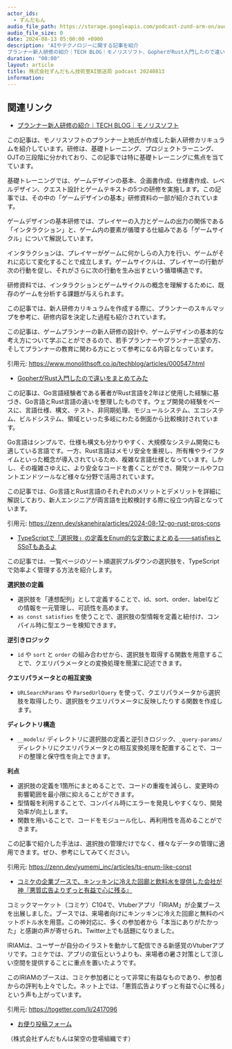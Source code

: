 ```yaml
---
actor_ids:
  - ずんだもん
audio_file_path: https://storage.googleapis.com/podcast-zund-arm-on/audio/株式会社ずんだもん技術室AI放送局_podcast_20240813.mp3
audio_file_size: 0
date: 2024-08-13 05:00:00 +0900
description: 'AIやテクノロジーに関する記事を紹介  
プランナー新人研修の紹介｜TECH BLOG｜モノリスソフト、GopherがRust入門したので違いをまとめてみた、TypeScriptで「選択肢」の定義をEnum的な定数にまとめる――satisfiesとSSoTもあるよ、コミケの企業ブースで、キンッキンに冷えた回廊と飲料水を提供した会社が神『悪質広告よりずっと有益で心に残る』'
duration: "00:00"
layout: article
title: 株式会社ずんだもん技術室AI放送局 podcast 20240813
information: 
---
```


## 関連リンク


- [プランナー新人研修の紹介｜TECH BLOG｜モノリスソフト](https://www.monolithsoft.co.jp/techblog/articles/000547.html)  


この記事は、モノリスソフトのプランナー上地氏が作成した新人研修カリキュラムを紹介しています。研修は、基礎トレーニング、プロジェクトラーニング、OJTの三段階に分かれており、この記事では特に基礎トレーニングに焦点を当てています。

基礎トレーニングでは、ゲームデザインの基本、企画書作成、仕様書作成、レベルデザイン、クエスト設計とゲームテキストの5つの研修を実施します。この記事では、その中の「ゲームデザインの基本」研修資料の一部が紹介されています。

ゲームデザインの基本研修では、プレイヤーの入力とゲームの出力の関係である「インタラクション」と、ゲーム内の要素が循環する仕組みである「ゲームサイクル」について解説しています。

インタラクションは、プレイヤーがゲームに何かしらの入力を行い、ゲームがそれに応じて変化することで成立します。ゲームサイクルは、プレイヤーの行動が次の行動を促し、それがさらに次の行動を生み出すという循環構造です。

研修資料では、インタラクションとゲームサイクルの概念を理解するために、既存のゲームを分析する課題が与えられます。

この記事では、新人研修カリキュラムを作成する際に、プランナーのスキルマップを参考に、研修内容を決定した過程も紹介されています。

この記事は、ゲームプランナーの新人研修の設計や、ゲームデザインの基本的な考え方について学ぶことができるので、若手プランナーやプランナー志望の方、そしてプランナーの教育に関わる方にとって参考になる内容となっています。 


引用元: https://www.monolithsoft.co.jp/techblog/articles/000547.html


- [GopherがRust入門したので違いをまとめてみた](https://zenn.dev/skanehira/articles/2024-08-12-go-rust-pros-cons)  


この記事は、Go言語経験者である著者がRust言語を2年ほど使用した経験に基づき、Go言語とRust言語の違いを整理したものです。ウェブ開発の経験をベースに、言語仕様、構文、テスト、非同期処理、モジュールシステム、エコシステム、ビルドシステム、領域といった多岐にわたる側面から比較検討されています。

Go言語はシンプルで、仕様も構文も分かりやすく、大規模なシステム開発にも適している言語です。一方、Rust言語はメモリ安全を重視し、所有権やライフタイムといった概念が導入されているため、複雑な言語仕様となっています。しかし、その複雑さゆえに、より安全なコードを書くことができ、開発ツールやフロントエンドツールなど様々な分野で活用されています。

この記事では、Go言語とRust言語のそれぞれのメリットとデメリットを詳細に解説しており、新人エンジニアが両言語を比較検討する際に役立つ内容となっています。


引用元: https://zenn.dev/skanehira/articles/2024-08-12-go-rust-pros-cons


- [TypeScriptで「選択肢」の定義をEnum的な定数にまとめる――satisfiesとSSoTもあるよ](https://zenn.dev/yumemi_inc/articles/ts-enum-like-const)  


この記事では、一覧ページのソート順選択プルダウンの選択肢を、TypeScriptで効率よく管理する方法を紹介します。

**選択肢の定義**
-  選択肢を「連想配列」として定義することで、id、sort、order、labelなどの情報を一元管理し、可読性を高めます。
-  `as const satisfies` を使うことで、選択肢の型情報を定義と紐付け、コンパイル時に型エラーを検知できます。

**逆引きロジック**
-  `id` や `sort` と `order` の組み合わせから、選択肢を取得する関数を用意することで、クエリパラメータとの変換処理を簡潔に記述できます。

**クエリパラメータとの相互変換**
-  `URLSearchParams` や `ParsedUrlQuery` を使って、クエリパラメータから選択肢を取得したり、選択肢をクエリパラメータに反映したりする関数を作成します。

**ディレクトリ構造**
-  `__models/` ディレクトリに選択肢の定義と逆引きロジック、`_query-params/` ディレクトリにクエリパラメータとの相互変換処理を配置することで、コードの整理と保守性を向上できます。

**利点**
-  選択肢の定義を1箇所にまとめることで、コードの重複を減らし、変更時の影響範囲を最小限に抑えることができます。
-  型情報を利用することで、コンパイル時にエラーを発見しやすくなり、開発効率が向上します。
-  関数を用いることで、コードをモジュール化し、再利用性を高めることができます。

この記事で紹介した手法は、選択肢の管理だけでなく、様々なデータの管理に適用できます。ぜひ、参考にしてみてください。


引用元: https://zenn.dev/yumemi_inc/articles/ts-enum-like-const


- [コミケの企業ブースで、キンッキンに冷えた回廊と飲料水を提供した会社が神『悪質広告よりずっと有益で心に残る』](https://togetter.com/li/2417096)  


コミックマーケット（コミケ）C104で、Vtuberアプリ「IRIAM」が企業ブースを出展しました。ブースでは、来場者向けにキンッキンに冷えた回廊と無料のペットボトル水を用意。この神対応に、多くの参加者から「本当にありがたかった」と感謝の声が寄せられ、Twitter上でも話題になりました。

IRIAMは、ユーザーが自分のイラストを動かして配信できる新感覚のVtuberアプリです。コミケでは、アプリの宣伝というよりも、来場者の暑さ対策として涼しい空間を提供することに重点を置いたようです。

このIRIAMのブースは、コミケ参加者にとって非常に有益なものであり、参加者からの評判も上々でした。ネット上では、「悪質広告よりずっと有益で心に残る」という声も上がっています。 


引用元: https://togetter.com/li/2417096



- [お便り投稿フォーム](https://forms.gle/ffg4JTfqdiqK62qf9)

（株式会社ずんだもんは架空の登場組織です）
